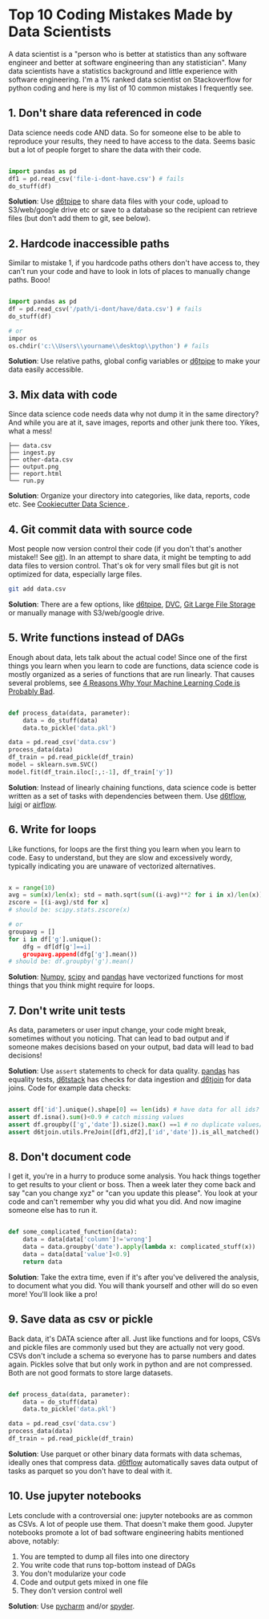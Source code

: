 # Top 10 Coding Mistakes Made by Data Scientists

A data scientist is a "person who is better at statistics than any software engineer and better at software engineering than any statistician". Many data scientists have a statistics background and little experience with software engineering. I'm a 1% ranked data scientist on Stackoverflow for python coding and here is my list of 10 common mistakes I frequently see.

## 1. Don't share data referenced in code

Data science needs code AND data. So for someone else to be able to reproduce your results, they need to have access to the data. Seems basic but a lot of people forget to share the data with their code.

```python

import pandas as pd
df1 = pd.read_csv('file-i-dont-have.csv') # fails
do_stuff(df)

```

**Solution**: Use [d6tpipe](https://github.com/d6t/d6tpipe) to share data files with your code, upload to S3/web/google drive etc or save to a database so the recipient can retrieve files (but don't add them to git, see below).

## 2. Hardcode inaccessible paths

Similar to mistake 1, if you hardcode paths others don't have access to, they can't run your code and have to look in lots of places to manually change paths. Booo!

```python

import pandas as pd
df = pd.read_csv('/path/i-dont/have/data.csv') # fails
do_stuff(df)

# or 
impor os
os.chdir('c:\\Users\\yourname\\desktop\\python') # fails

```

**Solution**: Use relative paths, global config variables or [d6tpipe](https://github.com/d6t/d6tpipe) to make your data easily accessible.

## 3. Mix data with code

Since data science code needs data why not dump it in the same directory? And while you are at it, save images, reports and other junk there too. Yikes, what a mess!

```
├── data.csv
├── ingest.py
├── other-data.csv
├── output.png
├── report.html
└── run.py
```

**Solution**: Organize your directory into categories, like data, reports, code etc. See [Cookiecutter Data Science
](https://drivendata.github.io/cookiecutter-data-science/#directory-structure).

## 4. Git commit data with source code

Most people now version control their code (if you don't that's another mistake!! See [git](https://git-scm.com/)). In an attempt to share data, it might be tempting to add data files to version control. That's ok for very small files but git is not optimized for data, especially large files.

```bash
git add data.csv
```

**Solution**: There are a few options, like [d6tpipe](https://github.com/d6t/d6tpipe), [DVC](https://dvc.org/), [Git Large File Storage](https://git-lfs.github.com/) or manually manage with S3/web/google drive.

## 5. Write functions instead of DAGs

Enough about data, lets talk about the actual code! Since one of the first things you learn when you learn to code are functions, data science code is mostly organized as a series of functions that are run linearly. That causes several problems, see [4 Reasons Why Your Machine Learning Code is Probably Bad](https://github.com/d6t/d6t-python/blob/master/blogs/reasons-why-bad-ml-code.rst). 

```python

def process_data(data, parameter):
    data = do_stuff(data)
    data.to_pickle('data.pkl')

data = pd.read_csv('data.csv')
process_data(data)
df_train = pd.read_pickle(df_train)
model = sklearn.svm.SVC()
model.fit(df_train.iloc[:,:-1], df_train['y'])

```

**Solution**: Instead of linearly chaining functions, data science code is better written as a set of tasks with dependencies between them. Use [d6tflow](https://github.com/d6t/d6tflow), [luigi](https://github.com/spotify/luigi) or [airflow](https://airflow.apache.org/).

## 6. Write for loops

Like functions, for loops are the first thing you learn when you learn to code. Easy to understand, but they are slow and excessively wordy, typically indicating you are unaware of vectorized alternatives. 

```python

x = range(10)
avg = sum(x)/len(x); std = math.sqrt(sum((i-avg)**2 for i in x)/len(x));
zscore = [(i-avg)/std for x]
# should be: scipy.stats.zscore(x)

# or
groupavg = []
for i in df['g'].unique():
	dfg = df[df[g']==i]
	groupavg.append(dfg['g'].mean())
# should be: df.groupby('g').mean()

```

**Solution**: [Numpy](http://www.numpy.org/), [scipy](https://www.scipy.org/) and [pandas](https://pandas.pydata.org/) have vectorized functions for most things that you think might require for loops.

## 7. Don't write unit tests

As data, parameters or user input change, your code might break, sometimes without you noticing. That can lead to bad output and if someone makes decisions based on your output, bad data will lead to bad decisions!

**Solution**: Use `assert` statements to check for data quality. [pandas](https://pandas.pydata.org/pandas-docs/stable/reference/general_utility_functions.html#testing-functions) has equality tests, [d6tstack](https://github.com/d6t/d6tstack) has checks for data ingestion and [d6tjoin](https://github.com/d6t/d6tjoin/blob/master/examples-prejoin.ipynb) for data joins. Code for example data checks:

```python

assert df['id'].unique().shape[0] == len(ids) # have data for all ids?
assert df.isna().sum()<0.9 # catch missing values
assert df.groupby(['g','date']).size().max() ==1 # no duplicate values/date?
assert d6tjoin.utils.PreJoin([df1,df2],['id','date']).is_all_matched() # all ids matched?

```

## 8. Don't document code

I get it, you're in a hurry to produce some analysis. You hack things together to get results to your client or boss. Then a week later they come back and say "can you change xyz" or "can you update this please". You look at your code and can't remember why you did what you did. And now imagine someone else has to run it.

```python

def some_complicated_function(data):
	data = data[data['column']!='wrong']
	data = data.groupby('date').apply(lambda x: complicated_stuff(x))
	data = data[data['value']<0.9]
	return data

```

**Solution**: Take the extra time, even if it's after you've delivered the analysis, to document what you did. You will thank yourself and other will do so even more! You'll look like a pro!

## 9. Save data as csv or pickle

Back data, it's DATA science after all. Just like functions and for loops, CSVs and pickle files are commonly used but they are actually not very good. CSVs don't include a schema so everyone has to parse numbers and dates again. Pickles solve that but only work in python and are not compressed. Both are not good formats to store large datasets.

```python

def process_data(data, parameter):
    data = do_stuff(data)
    data.to_pickle('data.pkl')

data = pd.read_csv('data.csv')
process_data(data)
df_train = pd.read_pickle(df_train)

```

**Solution**: Use parquet or other binary data formats with data schemas, ideally ones that compress data. [d6tflow](https://github.com/d6t/d6tflow) automatically saves data output of tasks as parquet so you don't have to deal with it.

## 10. Use jupyter notebooks

Lets conclude with a controversial one: jupyter notebooks are as common as CSVs. A lot of people use them. That doesn't make them good. Jupyter notebooks promote a lot of bad software engineering habits mentioned above, notably:

1. You are tempted to dump all files into one directory
2. You write code that runs top-bottom instead of DAGs
3. You don't modularize your code
4. Code and output gets mixed in one file
5. They don't version control well

**Solution**: Use [pycharm](https://www.jetbrains.com/pycharm/) and/or [spyder](https://www.spyder-ide.org/).
